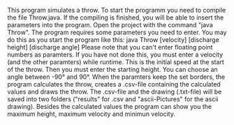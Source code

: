 This program simulates a throw. To start the programm you need to compile the file Throw.java. If the compiling is finished, you will be able to insert the parameters into the program. Open the project with the command "java Throw".
The program requires some parameters you need to enter. You may do this as you start the program like this: 
java Throw [velocity] [discharge height] [discharge angle] 
Please note that you can't enter floating point numbers as paramters.
If you have not done this, you must enter a velocity (and the other paramters) while runtime. This is the initial speed at the start of the throw.
Then you must enter the starting height. You can choose an angle between -90° and 90°.
When the paramters keep the set borders, the program calculates the throw, creates a .csv-file containing the calculated values and draws the throw. The .csv-file and the drawing (.txt-file) will be saved into two folders ("results" for .csv and "ascii-Pictures" for the ascii drawing). Besides the calculated values the program can show you the maximum height, maximum velocity and minimun velocity.
